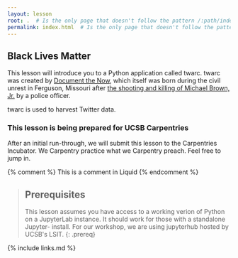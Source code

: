 ```yaml
---
layout: lesson
root: .  # Is the only page that doesn't follow the pattern /:path/index.html
permalink: index.html  # Is the only page that doesn't follow the pattern /:path/index.html
---
```


## Black Lives Matter
This lesson will introduce you to a Python application called twarc. twarc was created 
by [Document the Now](https://docnow.io), which itself was born during the civil unrest in Ferguson, 
Missouri after [the shooting and killing of Michael
Brown, Jr.](https://en.wikipedia.org/wiki/Shooting_of_Michael_Brown) by a police officer.

twarc is used to harvest Twitter data.

### This lesson is being prepared for UCSB Carpentries
After an initial run-through, we will submit this lesson to the
Carpentries Incubator. We Carpentry practice what we Carpentry
preach. Feel free to jump in.

<!-- this is an html comment -->

{% comment %} This is a comment in Liquid {% endcomment %}

> ## Prerequisites
>
> This lesson assumes you have access to a working verion of Python
> on a JupyterLab instance. It should work for those with a standalone
> Jupyter- install. For our workshop, we are using jupyterhub hosted
> by UCSB's LSIT.
{: .prereq}

{% include links.md %}
